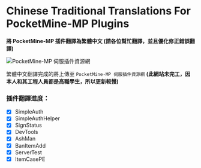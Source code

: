 # Chinese Traditional Translations For PocketMine-MP Plugins
**將 PocketMine-MP 插件翻譯為繁體中文 (請各位幫忙翻譯，並且優化修正錯誤翻譯)**

![PocketMine-MP 伺服插件資源網](http://pocketmineplugins.reh.tw/upload/logo.png)

繁體中文翻譯完成的將上傳至 `PocketMine-MP 伺服插件資源網` **(此網站未完工，因本人和其工程人員都是高職學生，所以更新較慢)**

### 插件翻譯進度：
- [X] SimpleAuth
- [X] SimpleAuthHelper
- [X] SignStatus
- [X] DevTools
- [X] AshMan
- [X] BanItemAdd
- [X] ServerTest
- [X] ItemCasePE
